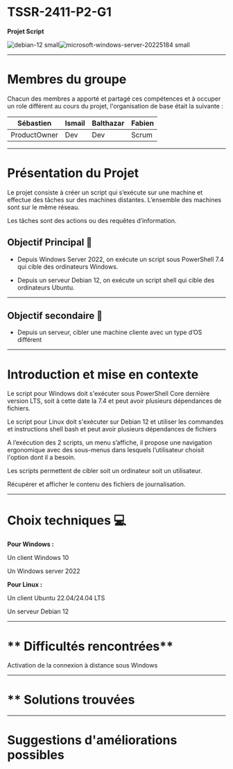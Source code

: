 # TSSR-2411-P2-G1

**Projet Script**

 ![debian-12 small](https://github.com/user-attachments/assets/06d1e488-fcc1-4d70-9ba8-ea322695e98a)![microsoft-windows-server-20225184 small](https://github.com/user-attachments/assets/af86e8a1-de24-4946-b7fe-11f0b8386d58)


---
 # Membres du groupe 
 
 Chacun des membres a apporté et partagé ces compétences et à occuper un role différent au cours du projet, l'organisation de base était la suivante :
 
 |  Sébastien  |    Ismail    |  Balthazar  |     Fabien     |
 | ----------- | ------------ | ----------- | ---------------|
 | ProductOwner|    Dev       |    Dev      |   Scrum        |


---
# **Présentation du Projet**

Le projet consiste à créer un script qui s’exécute sur une machine et effectue des tâches sur des machines distantes.
L’ensemble des machines sont sur le même réseau.

Les tâches sont des actions ou des requêtes d’information.

## **Objectif Principal**  🥅

-  Depuis Windows Server 2022, on exécute un script sous PowerShell 7.4 qui cible des ordinateurs Windows.

-  Depuis un serveur Debian 12, on exécute un script shell qui cible des ordinateurs Ubuntu.

---
## Objectif secondaire  🎯

-  Depuis un serveur, cibler une machine cliente avec un type d’OS différent


---
# **Introduction et mise en contexte**

Le script pour Windows doit s'exécuter sous PowerShell Core dernière version LTS, soit à cette date la 7.4 et peut avoir plusieurs dépendances de fichiers.

Le script pour Linux doit s'exécuter sur Debian 12 et utiliser les commandes et instructions shell bash et peut avoir plusieurs dépendances de fichiers

A l’exécution des 2 scripts, un menu s’affiche, il propose une navigation ergonomique avec des sous-menus dans lesquels l’utilisateur choisit l'option dont il a besoin.

Les scripts permettent de cibler soit un ordinateur soit un utilisateur. 

Récupérer et afficher le contenu des fichiers de journalisation.


---
# **Choix techniques** 💻

**Pour Windows :**

Un client Windows 10

Un Windows server 2022

**Pour Linux :**

Un client Ubuntu 22.04/24.04 LTS

Un serveur Debian 12


---
# ** Difficultés rencontrées**

Activation de la connexion à distance sous Windows


---
# ** Solutions trouvées


 
---
# **Suggestions d'améliorations possibles**
 




  
  
